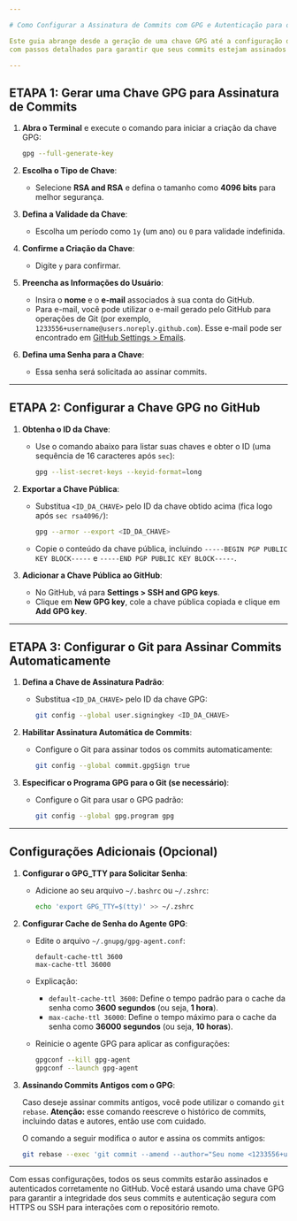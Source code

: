 ```yaml
---

# Como Configurar a Assinatura de Commits com GPG e Autenticação para o GitHub

Este guia abrange desde a geração de uma chave GPG até a configuração de autenticação segura para o GitHub,
com passos detalhados para garantir que seus commits estejam assinados e autenticados corretamente.

---
```


## ETAPA 1: Gerar uma Chave GPG para Assinatura de Commits

1. **Abra o Terminal** e execute o comando para iniciar a criação da chave GPG:

   ```bash
   gpg --full-generate-key
   ```

2. **Escolha o Tipo de Chave**:
    - Selecione **RSA and RSA** e defina o tamanho como **4096 bits** para melhor segurança.

3. **Defina a Validade da Chave**:
    - Escolha um período como `1y` (um ano) ou `0` para validade indefinida.

4. **Confirme a Criação da Chave**:
    - Digite `y` para confirmar.

5. **Preencha as Informações do Usuário**:
    - Insira o **nome** e o **e-mail** associados à sua conta do GitHub.
    - Para e-mail, você pode utilizar o e-mail gerado pelo GitHub para operações de Git (por exemplo,
      `1233556+username@users.noreply.github.com`).
      Esse e-mail pode ser encontrado em [GitHub Settings > Emails](https://github.com/settings/emails).

6. **Defina uma Senha para a Chave**:
    - Essa senha será solicitada ao assinar commits.

---

## ETAPA 2: Configurar a Chave GPG no GitHub

1. **Obtenha o ID da Chave**:
    - Use o comando abaixo para listar suas chaves e obter o ID (uma sequência de 16 caracteres após `sec`):

      ```bash
      gpg --list-secret-keys --keyid-format=long
      ```

2. **Exportar a Chave Pública**:
    - Substitua `<ID_DA_CHAVE>` pelo ID da chave obtido acima (fica logo após ```sec rsa4096/```):

      ```bash
      gpg --armor --export <ID_DA_CHAVE>
      ```

    - Copie o conteúdo da chave pública, incluindo `-----BEGIN PGP PUBLIC KEY BLOCK-----` e
      `-----END PGP PUBLIC KEY BLOCK-----`.

3. **Adicionar a Chave Pública ao GitHub**:
    - No GitHub, vá para **Settings > SSH and GPG keys**.
    - Clique em **New GPG key**, cole a chave pública copiada e clique em **Add GPG key**.

---

## ETAPA 3: Configurar o Git para Assinar Commits Automaticamente

1. **Defina a Chave de Assinatura Padrão**:
    - Substitua `<ID_DA_CHAVE>` pelo ID da chave GPG:

      ```bash
      git config --global user.signingkey <ID_DA_CHAVE>
      ```

2. **Habilitar Assinatura Automática de Commits**:
    - Configure o Git para assinar todos os commits automaticamente:

      ```bash
      git config --global commit.gpgSign true
      ```

3. **Especificar o Programa GPG para o Git (se necessário)**:
    - Configure o Git para usar o GPG padrão:

      ```bash
      git config --global gpg.program gpg
      ```

---

## Configurações Adicionais (Opcional)

1. **Configurar o GPG_TTY para Solicitar Senha**:
    - Adicione ao seu arquivo `~/.bashrc` ou `~/.zshrc`:

      ```bash
      echo 'export GPG_TTY=$(tty)' >> ~/.zshrc
      ```

2. **Configurar Cache de Senha do Agente GPG**:
    - Edite o arquivo `~/.gnupg/gpg-agent.conf`:

      ```plaintext
      default-cache-ttl 3600
      max-cache-ttl 36000
      ```

    - Explicação:
        - `default-cache-ttl 3600`: Define o tempo padrão para o cache da senha como **3600 segundos** (ou seja, **1
          hora**).
        - `max-cache-ttl 36000`: Define o tempo máximo para o cache da senha como **36000 segundos** (ou seja, **10
          horas**).

    - Reinicie o agente GPG para aplicar as configurações:

      ```bash
      gpgconf --kill gpg-agent
      gpgconf --launch gpg-agent
      ```

3. **Assinando Commits Antigos com o GPG**:

   Caso deseje assinar commits antigos, você pode utilizar o comando `git rebase`. **Atenção:** esse comando reescreve o
   histórico de commits,
   incluindo datas e autores, então use com cuidado.

   O comando a seguir modifica o autor e assina os commits antigos:

   ```bash
   git rebase --exec 'git commit --amend --author="Seu nome <1233556+username@users.noreply.github.com>" --no-edit -S -n' --root
   ```

---

Com essas configurações, todos os seus commits estarão assinados e autenticados corretamente no GitHub.
Você estará usando uma chave GPG para garantir a integridade dos seus commits e autenticação segura com HTTPS ou SSH
para interações com o repositório remoto.